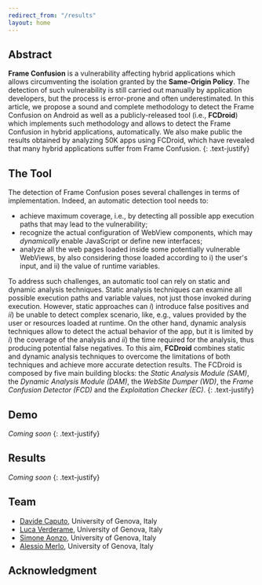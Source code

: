 ```yaml
---
redirect_from: "/results"
layout: home
---
```

## Abstract
**Frame Confusion** is a vulnerability affecting hybrid applications which allows circumventing the isolation granted by the **Same-Origin Policy**. The detection of such vulnerability is still carried out manually by application developers, but the process is error-prone and often underestimated. In this article, we propose a sound and complete methodology to detect the Frame Confusion on Android as well as a publicly-released tool (i.e., **FCDroid**) which implements such methodology and allows to detect the Frame Confusion in hybrid applications, automatically. We also make public the results obtained by analyzing 50K apps using FCDroid, which have revealed that many hybrid applications suffer from Frame Confusion.
{: .text-justify}




## The Tool

The detection of Frame Confusion  poses several challenges in terms of implementation. Indeed, an automatic detection tool needs to:
* achieve maximum coverage, i.e., by detecting all possible app execution paths that may lead to the vulnerability;
* recognize the actual configuration of WebView components, which may *dynamically* enable JavaScript or define new interfaces;
* analyze all the web pages loaded inside some potentially vulnerable WebViews, by also considering those loaded according to i) the user's input, and ii) the value of runtime variables.

To address such challenges, an automatic tool can rely on static and dynamic analysis techniques.
Static analysis techniques can examine all possible execution paths and variable values, not just those invoked during execution.
However, static approaches can *i*) introduce false positives and *ii*) be unable to detect complex scenario, like, e.g., values provided by the user or resources loaded at runtime.
On the other hand, dynamic analysis techniques allow to detect the actual behavior of the app, but it is limited by *i*) the coverage of the analysis and *ii*) the time required for the analysis, thus producing potential false negatives.
To this aim, **FCDroid** combines static and dynamic analysis techniques to overcome the limitations of both techniques and achieve more accurate detection results.
The FCDroid is composed by five main building blocks: the *Static Analysis Module (SAM)*, the *Dynamic Analysis Module (DAM)*, the *WebSite Dumper (WD)*, the *Frame Confusion Detector (FCD)* and the *Exploitation Checker (EC)*.
{: .text-justify}

## Demo
*Coming soon*
{: .text-justify}

## Results
*Coming soon*
{: .text-justify}

## Team
* [Davide Caputo](https://csec.it/people/davide_caputo), University of Genova, Italy
* [Luca Verderame](https://www.talos-sec.com), University of Genova, Italy
* [Simone Aonzo](https://csec.it/people/simone_aonzo), University of Genova, Italy
* [Alessio Merlo](https://csec.it/people/alessio_merlo), University of Genova, Italy

## Acknowledgment
